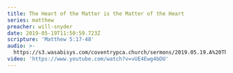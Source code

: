 ```yaml
---
title: The Heart of the Matter is the Matter of the Heart
series: matthew
preacher: will-snyder
date: 2019-05-19T11:50:59.723Z
scripture: 'Matthew 5:17-48'
audio: >-
  https://s3.wasabisys.com/coventrypca.church/sermons/2019.05.19.A%20The%20Heart%20of%20the%20Matter%20is..%20-%20Will%20Snyder.mp3
video: 'https://www.youtube.com/watch?v=vUE4Ewg4bDU'
---
```

